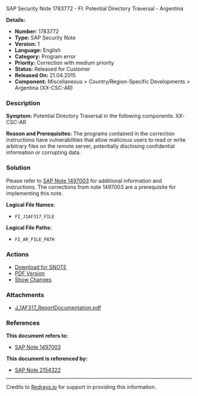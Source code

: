 SAP Security Note 1783772 - FI: Potential Directory Traversal - Argentina

**Details:**
- **Number:** 1783772
- **Type:** SAP Security Note
- **Version:** 1
- **Language:** English
- **Category:** Program error
- **Priority:** Correction with medium priority
- **Status:** Released for Customer
- **Released On:** 21.04.2015
- **Component:** Miscellaneous > Country/Region-Specific Developments > Argentina (XX-CSC-AR)

### Description
**Symptom:**
Potential Directory Traversal in the following components: XX-CSC-AR

**Reason and Prerequisites:**
The programs contained in the correction instructions have vulnerabilities that allow malicious users to read or write arbitrary files on the remote server, potentially disclosing confidential information or corrupting data.

### Solution
Please refer to [SAP Note 1497003](https://me.sap.com/notes/1497003) for additional information and instructions. The corrections from note 1497003 are a prerequisite for implementing this note.

**Logical File Names:**
- `FI_J1AF317_FILE`

**Logical File Paths:**
- `FI_AR_FILE_PATH`

### Actions
- [Download for SNOTE](https://notesdownloads.sap.com/note/0040000010539732017)
- [PDF Version](https://userapps.support.sap.com/sap/support/sfm/notes/print/0001783772?language=en-US&token=65A7601CAE726D3F663D7E2B364C9591)
- [Show Changes](https://me.sap.com/notesLatestChanges/0001783772/E/diff)

### Attachments
- [J_1AF317_ReportDocumentation.pdf](https://userapps.support.sap.com/sap/support/sapnotes/public/services/attachment.htm?iv_key=012003146900000764022012&iv_version=0001&iv_guid=35A120580BEEC047A8906A9169B608D9)

### References
**This document refers to:**
- [SAP Note 1497003](https://me.sap.com/notes/1497003)

**This document is referenced by:**
- [SAP Note 2154322](https://me.sap.com/notes/2154322)

---

Credits to [Redrays.io](https://redrays.io) for support in providing this information.